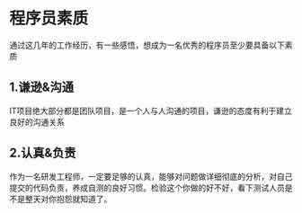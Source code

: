 # 程序员素质
通过这几年的工作经历，有一些感悟，想成为一名优秀的程序员至少要具备以下素质
## 1.谦逊&沟通
IT项目绝大部分都是团队项目，是一个人与人沟通的项目，谦逊的态度有利于建立良好的沟通关系


## 2.认真&负责
作为一名研发工程师，一定要足够的认真，能够对问题做详细彻底的分析，对自己提交的代码负责，养成自测的良好习惯。检验这个你做的好不好，看下测试人员是不是整天对你抱怨就知道了。